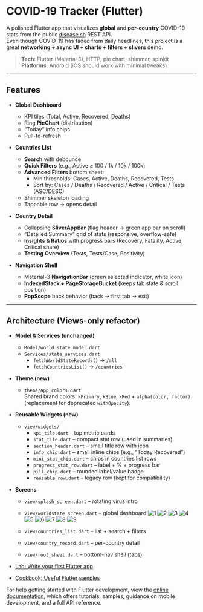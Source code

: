# COVID-19 Tracker (Flutter)

A polished Flutter app that visualizes **global** and **per-country** COVID-19 stats from the public [disease.sh](https://disease.sh) REST API.  
Even though COVID-19 has faded from daily headlines, this project is a great **networking + async UI + charts + filters + slivers** demo.

> **Tech**: Flutter (Material 3), HTTP, pie chart, shimmer, spinkit  
> **Platforms**: Android (iOS should work with minimal tweaks)

---

## Features

- **Global Dashboard**
  - KPI tiles (Total, Active, Recovered, Deaths)
  - Ring **PieChart** (distribution)
  - “Today” info chips
  - Pull-to-refresh

- **Countries List**
  - **Search** with debounce
  - **Quick Filters** (e.g., Active ≥ 100 / 1k / 10k / 100k)
  - **Advanced Filters** bottom sheet:
    - Min thresholds: Cases, Active, Deaths, Recovered, Tests
    - Sort by: Cases / Deaths / Recovered / Active / Critical / Tests (ASC/DESC)
  - Shimmer skeleton loading
  - Tappable row → opens detail

- **Country Detail**
  - Collapsing **SliverAppBar** (flag header → green app bar on scroll)
  - “Detailed Summary” grid of stats (responsive, overflow-safe)
  - **Insights & Ratios** with progress bars (Recovery, Fatality, Active, Critical share)
  - **Testing Overview** (Tests, Tests/Case, Positivity)

- **Navigation Shell**
  - Material-3 **NavigationBar** (green selected indicator, white icon)
  - **IndexedStack + PageStorageBucket** (keeps tab state & scroll position)
  - **PopScope** back behavior (back → first tab → exit)

---

## Architecture (Views-only refactor)

- **Model & Services (unchanged)**
  - `Model/world_state_model.dart`
  - `Services/state_services.dart`  
    - `fetchWorldStateRecords()` → `/all`
    - `fetchCountriesList()` → `/countries`

- **Theme (new)**
  - `theme/app_colors.dart`  
    Shared brand colors: `kPrimary`, `kBlue`, `kRed` + `alpha(color, factor)` (replacement for deprecated `withOpacity`).

- **Reusable Widgets (new)**
  - `view/widgets/`
    - `kpi_tile.dart` – top metric cards
    - `stat_tile.dart` – compact stat row (used in summaries)
    - `section_header.dart` – small title row with icon
    - `info_chip.dart` – small inline chips (e.g., “Today Recovered”)
    - `mini_stat_chip.dart` – chips in countries list rows
    - `progress_stat_row.dart` – label + % + progress bar
    - `pill_chip.dart` – rounded label/value badge
    - `reusable_row.dart` – legacy row (kept for compatibility)

- **Screens**
  - `view/splash_screen.dart` – rotating virus intro
  - `view/worldstate_screen.dart` – global dashboard
![1](https://github.com/user-attachments/assets/40563627-736c-4ea0-a6ef-223178a9043c)
![2](https://github.com/user-attachments/assets/da0cf988-94ec-499e-9fd0-319487ea57fb)
![3](https://github.com/user-attachments/assets/331b74a8-27ad-442e-8f94-93300f241013)
![4](https://github.com/user-attachments/assets/9f239943-e678-4bd8-bae6-c4fb49fff49d)
![5](https://github.com/user-attachments/assets/a1e513fe-0157-43af-83fd-06b059d26e9e)
![6](https://github.com/user-attachments/assets/1a141c66-e8e5-4f49-b3f5-19d97193c921)
![7](https://github.com/user-attachments/assets/a686809d-b018-4cca-9422-540a74a3a5e7)
![8](https://github.com/user-attachments/assets/d3f1fbc8-88dd-48e2-94e3-2a78579c9551)
![9](https://github.com/user-attachments/assets/fa0b49ed-dc8c-4929-9ffe-f8fb18b03a53)


  - `view/countries_list.dart` – list + search + filters
  - `view/country_record.dart` – per-country detail
  - `view/root_sheel.dart` – bottom-nav shell (tabs)



- [Lab: Write your first Flutter app](https://docs.flutter.dev/get-started/codelab)
- [Cookbook: Useful Flutter samples](https://docs.flutter.dev/cookbook)

For help getting started with Flutter development, view the
[online documentation](https://docs.flutter.dev/), which offers tutorials,
samples, guidance on mobile development, and a full API reference.
